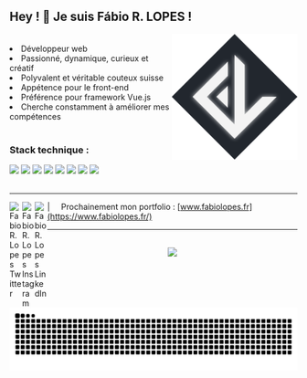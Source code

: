 

## Hey ! 👋 Je suis Fábio R. LOPES  !


<img align="right" height="220px" src="./assets/fabiodevcode_new-logo.png" alt="logo fabio lopes .fr">

<br>

<div align="left">
  <li> Développeur web</li>
  <li> Passionné, dynamique, curieux et créatif </li>
  <li> Polyvalent et véritable couteux suisse </li>
  <li> Appétence pour le front-end </li>
  <li> Préférence pour framework Vue.js </li>
  <li> Cherche constamment à améliorer mes compétences </li>
</div>

<br>



### Stack technique :


<div border="0" align="left" display="inline-block">
  <img src="https://img.shields.io/badge/JavaScript-F7DF1E?style=for-the-badge&logo=javascript&logoColor=black"/>
  <img src="https://img.shields.io/badge/Node.js-43853D?style=for-the-badge&logo=node.js&logoColor=white"/>
  <img src="https://img.shields.io/badge/Express.js-404D59?style=for-the-badge&logo=Express&logoColor=white"/>
  <img src="https://img.shields.io/badge/Vue.js-35495E?style=for-the-badge&logo=vue.js&logoColor=4FC08D"/>
  <img src="https://img.shields.io/badge/jQuery-F2F2F2?style=for-the-badge&logo=jquery&logoColor=13609E"/>
  
  <img src="https://img.shields.io/badge/HTML-E34F26?style=for-the-badge&logo=html5&logoColor=white"/>
  <img src="https://img.shields.io/badge/CSS-1572B6?style=for-the-badge&logo=css3&logoColor=white"/>
  <img src="https://img.shields.io/badge/Sass-C6538C?style=for-the-badge&logo=sass&logoColor=white"/>

  <br>
  <!--
  <img src="https://img.shields.io/badge/NPM-%23000000.svg?style=for-the-badge&logo=npm&logoColor=white"/>
  <img src="https://img.shields.io/badge/Trello-%23026AA7.svg?style=for-the-badge&logo=Trello&logoColor=white"/>
  <img src="https://img.shields.io/badge/Postman-FF6C37?style=for-the-badge&logo=postman&logoColor=white"/>
  -->
  
</div>

<br>

----

<a href="https://twitter.com/FabioDevCode">
  <img align="left" alt="Fabio R. Lopes Twitter" width="22px" src="https://simpleicons.now.sh/twitter/1572B6" />
</a>
<a href="https://www.instagram.com/fabiodevcode/">
  <img align="left" alt="Fabio R. Lopes Instagram" width="22px" src="https://simpleicons.now.sh/instagram/1572B6" />
</a>
<a href="https://linkedin.com/in/fabiodevcode/">
  <img align="left" alt="Fabio R. Lopes LinkedIn" width="22px" src="https://simpleicons.now.sh/linkedin/1572B6" />
</a>

| &nbsp;&nbsp;&nbsp; Prochainement mon portfolio : [www.fabiolopes.fr](https://www.fabiolopes.fr/)


----

<br>
<!--
<div align="center" display="inline-block">
  <a href="https://github.com/FabioDevCode">
  <img height="180em" src="https://github-readme-stats.vercel.app/api/top-langs/?username=FabioDevCode&layout=compact&langs_count=8&theme=vue-dark&border_radius=8px"/>
  <img height="180em" src="https://github-readme-stats.vercel.app/api?username=FabioDevCode&theme=vue-dark&border_radius=8px"/> 
</div>
-->

<div align="center" display="inline-block">
  <img src="https://github-readme-activity-graph.cyclic.app/graph?username=FabioDevCode&theme=vue&radius=8px" height="280em"/> 
  
  ![Snake animation](https://github.com/FabioDevCode/FabioDevCode/blob/output/github-contribution-grid-snake.svg)
</div>

